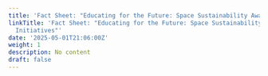 ```yaml
---
title: 'Fact Sheet: "Educating for the Future: Space Sustainability Awareness Initiatives"'
linkTitle: 'Fact Sheet: "Educating for the Future: Space Sustainability Awareness
  Initiatives"'
date: '2025-05-01T21:06:00Z'
weight: 1
description: No content
draft: false
---
```



